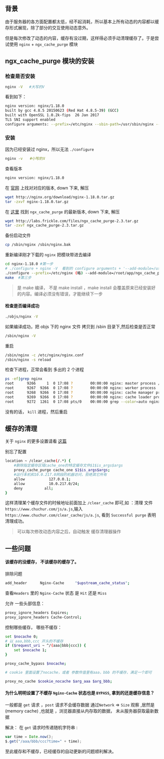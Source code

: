 ## 背景

由于服务器的各方面配置都太低，经不起消耗，所以基本上所有动态的内容都以缓存形式展现，除了部分的交互使用动态意外。

但是每次修改了动态的内容，缓存有没过期，这样得必须手动清理缓存了。于是尝试使用 `nginx` + `ngx_cache_purge` 模块

## ngx_cache_purge 模块的安装

### 检查是否安装

```bash
nginx -V   #大写的V
```

看到如下：

```bash
nginx version: nginx/1.18.0
built by gcc 4.8.5 20150623 (Red Hat 4.8.5-39) (GCC)
built with OpenSSL 1.0.2k-fips  26 Jan 2017
TLS SNI support enabled
configure arguments: --prefix=/etc/nginx --sbin-path=/usr/sbin/nginx --modules-path=/usr/lib64/nginx/modules --conf-path=/etc/nginx/nginx.conf --error-log-path=/var/log/nginx/error.log --http-log-path=/var/log/nginx/access.log --pid-path=/var/run/nginx.pid --lock-path=/var/run/nginx.lock --http-client-body-temp-path=/var/cache/nginx/client_temp --http-proxy-temp-path=/var/cache/nginx/proxy_temp --http-fastcgi-temp-path=/var/cache/nginx/fastcgi_temp --http-uwsgi-temp-path=/var/cache/nginx/uwsgi_temp --http-scgi-temp-path=/var/cache/nginx/scgi_temp --user=nginx --group=nginx --with-compat --with-file-aio --with-threads --with-http_addition_module --with-http_auth_request_module --with-http_dav_module --with-http_flv_module --with-http_gunzip_module --with-http_gzip_static_module --with-http_mp4_module --with-http_random_index_module --with-http_realip_module --with-http_secure_link_module --with-http_slice_module --with-http_ssl_module --with-http_stub_status_module --with-http_sub_module --with-http_v2_module --with-mail --with-mail_ssl_module --with-stream --with-stream_realip_module --with-stream_ssl_module --with-stream_ssl_preread_module --with-cc-opt='-O2 -g -pipe -Wall -Wp,-D_FORTIFY_SOURCE=2 -fexceptions -fstack-protector-strong --param=ssp-buffer-size=4 -grecord-gcc-switches -m64 -mtune=generic -fPIC' --with-ld-opt='-Wl,-z,relro -Wl,-z,now -pie'
```

### 安装

因为已经安装过 nginx，所以无法 `./configure`

```bash
nginx -v　　#小写的V
```

查看版本

```bash
nginx version: nginx/1.18.0
```

在 [官网](http://nginx.org/download) 上找对对应的版本, down 下来, 解压

```bash
wget http://nginx.org/download/nginx-1.18.0.tar.gz
tar -zxvf nginx-1.18.0.tar.gz
```

在 [这里](http://labs.frickle.com/files/) 找到 `ngx_cache_purge` 的最新版本, down 下来, 解压

```bash
wget http://labs.frickle.com/files/ngx_cache_purge-2.3.tar.gz
tar -zxvf ngx_cache_purge-2.3.tar.gz
```

备份启动文件

```bash
cp /sbin/nginx /sbin/nginx.bak
```

重新编译刚才下载的 `nginx` 把模块带进去编译

```bash
cd nginx-1.18.0 #第一步
# ./configure + nginx -V  看到的 configure arguments + '--add-module=/usr/software/ngx_cache_purge-2.3'
./configure --prefix=/etc/nginx (略) --add-module=/root/app/ngx_cache_purge-2.3  #第二步
make  #第三步
```

> 是 make 编译， 不是 make install ，make install 会覆盖原来已经安装好的内容。编译必须没有错误，才能继续下一步

#### 检查是否编译成功

```bash
./objs/nginx -V
```

如果编译成功，把 objs 下的 nginx 文件 拷贝到 /sbin 目录下,然后检查是否正常

```bash
/sbin/nginx -V
```

重启

```bash
/sbin/nginx -c /etc/nginx/nginx.conf
/sbin/nginx -s reload
```

检查下进程，正常会看到 多出的 2 个进程

```bash
ps -ef|grep nginx
root      9266     1  0 17:08 ?        00:00:00 nginx: master process /usr/sbin/nginx -c /etc/nginx/nginx.conf
root      9267  9266  0 17:08 ?        00:00:00 nginx: worker process
root      9268  9266  0 17:08 ?        00:00:00 nginx: cache manager process  #多出的
root      9269  9266  0 17:08 ?        00:00:00 nginx: cache loader process  #多出的
root      9272  1261  0 17:08 pts/0    00:00:00 grep --color=auto nginx
```

没有的话， `kill` 进程，然后重启

## 缓存的清理

关于 `nginx` 的更多设置请看 [这篇](https://www.chuchur.com/article/nginx-install)

别忘了配置

```bash
location ~ /clear_cache(/.*) {
    #删除指定缓存区域cache_one的特定缓存文件$1$is_args$args
    proxy_cache_purge cache_one $1$is_args$args;
    #运行本机和10.0.217.0网段的机器访问，拒绝其它所有
    allow           127.0.0.1;
    allow           10.0.217.0/24;
    deny          all;
}
```

这样清理某个缓存文件的时候地址前面加上 `/clear_cache` 即可,如 ：清理 文件 `https://www.chuchur.com/js/a.js`,输入 `https://www.chuchur.com/clear_cache/js/a.js`, 看到 `Successful purge` 表明清理成功。

> 可以每次修改动态内容之后，自动触发 缓存清理器操作

## 一些问题

#### 该缓存的没缓存， 不该缓存的缓存了。

排除问题

```bash
add_header      Nginx-Cache     "$upstream_cache_status";
```

查看`Headers` 里的 `Nginx-Cache` 状态 是 `Hit` 还是 `Miss`

允许 一些头部信息：

```bash
proxy_ignore_headers Expires;
proxy_ignore_headers Cache-Control;
```

控制哪些缓存， 哪些不缓存：

```bash
set $nocache 0;
# 以 aaa,bbb,ccc 开头的不缓存
if ($request_uri ~ ^/(aaa|bbb|ccc)) {
    set $nocache 1;
}

proxy_cache_bypass $nocache;

# cookie 里面设置了nocache，或者 参数传值里有aaa，bbb 的不缓存，满足一个即可

proxy_no_cache $cookie_nocache $arg_aaa $arg_bbb;
```

#### 为什么明明设置了不缓存 `Nginx-Cache` 状态也是 `BYPASS`, 拿到的还是缓存信息？

一般都是 `get` 请求 ，`post` 请求不会缓存数据
通过`Network` => `Size` 观察 ,居然是 (memory cache) ,也就是 ，浏览器直接从内存取的数据， 未从服务器获取最新数据

解决： 在 `get` 请求时传递随机字符串 :

```js
var time = Date.now();
$.get("/aaa/bbb/ccc?time=" + time);
```

至此缓存和不缓存，已经缓存的自动更新的问题顺利解决。

